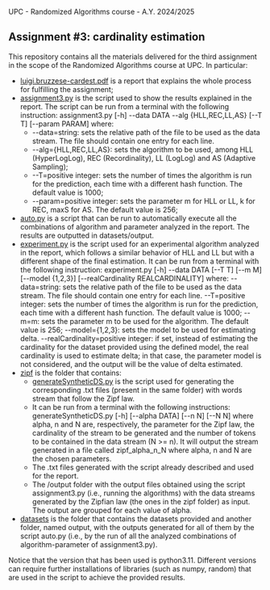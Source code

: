 UPC - Randomized Algorithms course - A.Y. 2024/2025

## Assignment #3: cardinality estimation

This repository contains all the materials delivered for the third assignment in the scope of the Randomized Algorithms course at UPC.
In particular:
- [luigi.bruzzese-cardest.pdf](https://github.com/luigibruzzese/RA-MIRI-Labs/blob/main/Assignment-3/luigi.bruzzese-cardest.pdf) is a report that explains the whole process for fulfilling the assignment;
- [assignment3.py](https://github.com/luigibruzzese/UPC-RA-MIRI-Lab/blob/main/Assignment-3/assignment3.py) is the script used to show the results explained in the report.
  The script can be run from a terminal with the following instruction:
    assignment3.py [-h] --data DATA --alg {HLL,REC,LL,AS} [--T T] [--param PARAM]
  where:
  - --data=string: sets the relative path of the file to be used as the data stream. The file should contain one entry for each line.
  - --alg={HLL,REC,LL,AS}: sets the algorithm to be used, among HLL (HyperLogLog), REC (Recordinality), LL (LogLog) and AS (Adaptive Sampling);
  - --T=positive integer: sets the number of times the algorithm is run for the prediction, each time with a different hash function. The default value is 1000;
  - --param=positive integer: sets the parameter m for HLL or LL, k for REC, maxS for AS. The default value is 256;
- [auto.py](https://github.com/luigibruzzese/UPC-RA-MIRI-Lab/blob/main/Assignment-3/auto.py) is a script that can be run to automatically execute all the combinations of algorithm and parameter analyzed in the report. The results are outputted in datasets/output.
- [experiment.py](https://github.com/luigibruzzese/UPC-RA-MIRI-Lab/blob/main/Assignment-3/experiment.py) is the script used for an experimental algorithm analyzed in the report, which follows a similar behavior of HLL and LL but with a different shape of the final estimation.
  It can be run from a terminal with the following instruction:
  experiment.py [-h] --data DATA [--T T] [--m M] [--model {1,2,3}] [--realCardinality REALCARDINALITY]
  where:
    --data=string: sets the relative path of the file to be used as the data stream. The file should contain one entry for each line.
    --T=positive integer: sets the number of times the algorithm is run for the prediction, each time with a different hash function. The default value is 1000;
    --m=m: sets the parameter m to be used for the algorithm. The default value is 256;
    --model={1,2,3}: sets the model to be used for estimating delta.
    --realCardinality=positive integer: if set, instead of estimating the cardinality for the dataset provided using the defined model, the real cardinality is used to estimate delta; in that case, the parameter model is not considered, and the output will be the value of delta estimated.
- [zipf](https://github.com/luigibruzzese/UPC-RA-MIRI-Lab/blob/main/Assignment-3/zipf) is the folder that contains:
  - [generateSyntheticDS.py](https://github.com/luigibruzzese/UPC-RA-MIRI-Lab/blob/main/Assignment-3/zipf/generateSyntheticDS.py) is the script used for generating the corresponding .txt files (present in the same folder) with words stream that follow the Zipf law.
  - It can be run from a terminal with the following instructions:
    generateSyntheticDS.py [-h] [--alpha DATA] [--n N] [--N N]
    where alpha, n and N are, respectively, the parameter for the Zipf law, the cardinality of the stream to be generated and the number of tokens to be contained in the data stream (N >= n).
    It will output the stream generated in a file called zipf_alpha_n_N where alpha, n and N are the chosen parameters.
  - The .txt files generated with the script already described and used for the report.
  - The /output folder with the output files obtained using the script assignment3.py (i.e., running the algorithms) with the data streams generated by the Zipfian law (the ones in the zipf folder) as input. The output are grouped for each value of alpha.
- [datasets](https://github.com/luigibruzzese/UPC-RA-MIRI-Lab/blob/main/Assignment-3/datasets) is the folder that contains the datasets provided and another folder, named output, with the outputs generated for all of them by the script auto.py (i.e., by the run of all the analyzed combinations of algorithm-parameter of assignment3.py).

Notice that the version that has been used is python3.11. Different versions can require further installations of libraries (such as numpy, random) that are used in the script to achieve the provided results.
